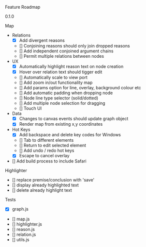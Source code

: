Feature Roadmap

0.1.0

Map

  - Relations
    - [x] Add divergent reasons
    - [] Conjoining reasons should only join dropped reasons
    - [] Add independent conjoined argument chains
    - [] Permit multiple relations between nodes
  - UX
    - [x] Automatically highlight reason text on node creation
    - [x] Hover over relation text should tigger edit
    - [] Automatically scale to view port
    - [] Add zoom in/out functionality map
    - [] Add params option for line, overlay, background colour etc
    - [] Add automatic padding when dropping node
    - [] Node line type selector (solid/dotted) 
    - [] Add multiple node selection for dragging  
    - [] Touch UI
  - Data
    - [x] Changes to canvas events should update graph object
    - [x] Render map from existing x,y coordinates
  - Hot Keys
    - [x] Add backspace and delete key codes for Windows
    - [] Tab to different elements
    - [] Return to edit selected element
    - [] Add undo / redo hot keys
    - [x] Escape to cancel overlay

  - [] Add build process to include Safari
  
Highlighter

  - [] replace premise/conclusion with 'save'
  - [] display already highlighted text
  - [] delete already highlight text

Tests

  - [x] graph.js
  - [] map.js
  - [] highlighter.js
  - [] reason.js
  - [] relation.js
  - [] utils.js